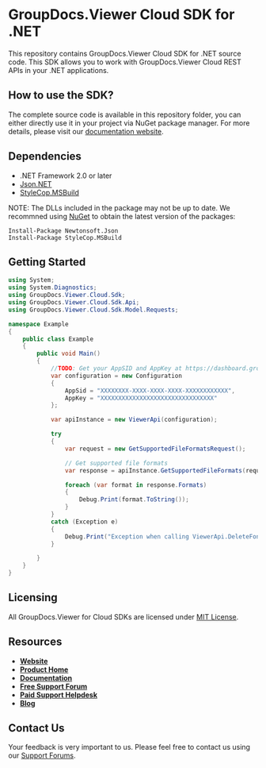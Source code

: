 # GroupDocs.Viewer Cloud SDK for .NET
This repository contains GroupDocs.Viewer Cloud SDK for .NET source code. This SDK allows you to work with GroupDocs.Viewer Cloud REST APIs in your .NET applications.

## How to use the SDK?
The complete source code is available in this repository folder, you can either directly use it in your project via NuGet package manager. For more details, please visit our [documentation website](https://docs.groupdocs.cloud/display/viewercloud/Available+SDKs#AvailableSDKs-.NET).

## Dependencies
- .NET Framework 2.0 or later
- [Json.NET](https://www.nuget.org/packages/Newtonsoft.Json)
- [StyleCop.MSBuild](https://www.nuget.org/packages/StyleCop.MSBuild)

NOTE: The DLLs included in the package may not be up to date. We recommned using [NuGet](https://docs.nuget.org/consume/installing-nuget) to obtain the latest version of the packages:
```
Install-Package Newtonsoft.Json
Install-Package StyleCop.MSBuild
``` 

## Getting Started

```csharp
using System;
using System.Diagnostics;
using GroupDocs.Viewer.Cloud.Sdk;
using GroupDocs.Viewer.Cloud.Sdk.Api;
using GroupDocs.Viewer.Cloud.Sdk.Model.Requests;

namespace Example
{
    public class Example
    {
        public void Main()
        {
            //TODO: Get your AppSID and AppKey at https://dashboard.groupdocs.cloud (free registration is required).
            var configuration = new Configuration
            {
                AppSid = "XXXXXXXX-XXXX-XXXX-XXXX-XXXXXXXXXXXX",
                AppKey = "XXXXXXXXXXXXXXXXXXXXXXXXXXXXXXXX"
            };

            var apiInstance = new ViewerApi(configuration);

            try
            {
                var request = new GetSupportedFileFormatsRequest();

                // Get supported file formats
                var response = apiInstance.GetSupportedFileFormats(request);

                foreach (var format in response.Formats)
                {
                    Debug.Print(format.ToString());
                }
            }
            catch (Exception e)
            {
                Debug.Print("Exception when calling ViewerApi.DeleteFontsCache: " + e.Message);
            }

        }
    }
}
```

## Licensing
All GroupDocs.Viewer for Cloud SDKs are licensed under [MIT License](LICENSE).

## Resources
+ [**Website**](https://www.groupdocs.cloud)
+ [**Product Home**](https://products.groupdocs.cloud/viewer/cloud)
+ [**Documentation**](https://docs.groupdocs.cloud/display/viewercloud/Home)
+ [**Free Support Forum**](https://forum.groupdocs.cloud/c/viewer)
+ [**Paid Support Helpdesk**](https://helpdesk.groupdocs.cloud)
+ [**Blog**](https://blog.groupdocs.cloud/category/groupdocs-products/groupdocs-viewer-product-family)

## Contact Us
Your feedback is very important to us. Please feel free to contact us using our [Support Forums](https://forum.groupdocs.cloud/c/viewer).

